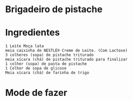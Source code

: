 # Brigadeiro de pistache

# Ingredientes
    1 Leite Moça lata
    meia caixinha de NESTLÉ® Creme de Leite. (Com Lactose)
    3 colheres (sopa) de pistache triturado
    meia xícara (chá) de pistache triturado para finalizar
    1 colher (sopa) de pasta de pistache
    1 Colher de sopa de glicose
    Meia xícara (chá) de farinha de trigo
# Mode de fazer

